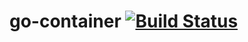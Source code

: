 go-container [![Build Status](https://travis-ci.org/lucassabreu/go-container.svg?branch=master)](https://travis-ci.org/lucassabreu/go-container)
============